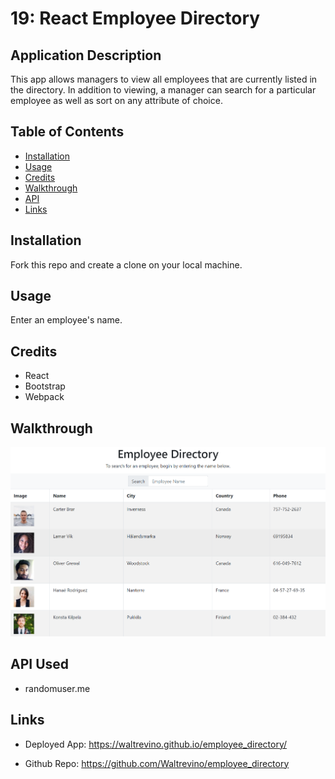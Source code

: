 # 19: React Employee Directory

## Application Description

This app allows managers to view all employees that are currently listed in the directory.  In addition to viewing, a manager can search for a particular employee as well as sort on any attribute of choice.

## Table of Contents

* [Installation](#installation)
* [Usage](#usage)
* [Credits](#Credits)
* [Walkthrough](#walkthrough)
* [API](#API%20Used)
* [Links](#links)

## Installation

Fork this repo and create a clone on your local machine.

## Usage

Enter an employee's name.

## Credits

- React
- Bootstrap
- Webpack

## Walkthrough

<img src="./public/employee_directory.png" width="auto">

## API Used

* randomuser.me

## Links

* Deployed App: https://waltrevino.github.io/employee_directory/

* Github Repo: https://github.com/Waltrevino/employee_directory
